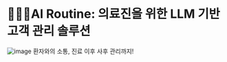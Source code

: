 # 👩🏻‍⚕️AI Routine: 의료진을 위한 LLM 기반 고객 관리 솔루션
![image](https://github.com/user-attachments/assets/926300b3-03c5-42a2-a870-e4cbeb0a6965)
환자와의 소통, 진료 이후 사후 관리까지!




